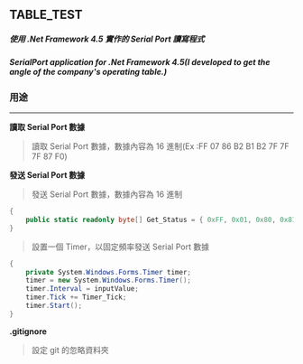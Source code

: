 ## TABLE_TEST

##### 使用 .Net Framework 4.5 實作的 Serial Port 讀寫程式

##### SerialPort application for .Net Framework 4.5(I developed to get the angle of the company's operating table.)

### 用途

---

**讀取 Serial Port 數據**

> 讀取 Serial Port 數據，數據內容為 16 進制(Ex :FF 07 86 B2 B1 B2 7F 7F 7F 87 F0)

**發送 Serial Port 數據**

> 發送 Serial Port 數據，數據內容為 16 進制

```c#
{
	public static readonly byte[] Get_Status = { 0xFF, 0x01, 0x80, 0x81, 0xF0 };
}
```

> 設置一個 Timer，以固定頻率發送 Serial Port 數據

```c#
{
	private System.Windows.Forms.Timer timer;
	timer = new System.Windows.Forms.Timer();
	timer.Interval = inputValue;
	timer.Tick += Timer_Tick;
	timer.Start();
}
```

**.gitignore**

> 設定 git 的忽略資料夾
